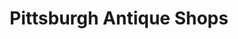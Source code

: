 ---
title: "Pittsburgh Antique Shops"
url: /pittsburgh/pittsburgh-antique-shops/
shop: Antiquitäten
---